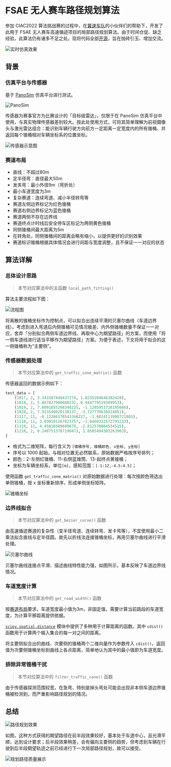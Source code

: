 # FSAE 无人赛车路径规划算法

参加 CIAC2022 算法挑战赛的过程中，在[冀速车队](https://gitee.com/jscd_1)的小伙伴们的帮助下，开发了此用于 FSAE 无人赛车高速循迹项目的局部路径规划算法。由于时间仓促、缺乏经验，此算法仍有诸多不足之处。现将代码全部[开源](https://github.com/muziing/PythonAutomatedDriving/tree/main/LocalPathPlanning/FSAE_PathPlanning)，旨在抛砖引玉、增加交流。

![实时仿真效果](images/real_time_planning.jpg)

## 背景

### 仿真平台与传感器

基于 [PanoSim](http://www.panosim.com/) 仿真平台进行测试。

![PanoSim](images/PanoExp.png)

传感器为赛事官方为比赛设计的「目标级雷达」，仅限于在 PanoSim 仿真平台中使用，与真实物理传感器差别较大。按此处使用方式，可将其简单理解为前视摄像头与激光雷达组合：能识别车辆行驶方向前方一定距离一定宽度内的所有锥桶、并返回每个锥桶相对车辆坐标系的位置坐标。

![传感器示意图](images/sensor_schematic.png)

### 赛道布局

- 直线：不超过80m
- 定半径弯：直径最大50m
- 发夹弯：最小外径9m（弯折处）
- 最小车道宽度为3m
- 复杂赛道：连续弯道、减小半径转弯等
- 赛道左侧边界标记为红色锥桶
- 赛道右侧边界标记为蓝色锥桶
- 赛道两侧不存在边界线
- 赛道终点计时线后安全停车区标记为两侧黄色锥桶
- 同侧锥桶间最大距离为5m
- 在转角处，同侧锥桶间的距离会略有缩小，以提供更好的识别效果
- 赛道标识锥桶根据具体情况会进行间距与宽度调整，且不保证一一对应的状态

## 算法详解

### 总体设计思路

> 本节对应算法中的主函数 `local_path_fitting()`

算法主要流程如下图：

![流程图](images/Flowchart.png)

将离散的锥桶坐标作为控制点，可以拟合出连续平滑的贝塞尔曲线（车道边界线）。考虑到进入弯道后内侧锥桶可见情况极差、内外侧锥桶数量不保证一一对应，舍弃「分别拟合两侧车道边界线、再取中心为期望路径」的方案，而使用「将一侧车道线进行适当平移作为期望路径」方案。为便于表述，下文将用于拟合的这一侧锥桶称为“主要侧”。

### 传感器数据处理

> 本节对应算法中的 `get_traffic_cone_matrix()` 函数

传感器返回的数据示例如下：

```python
test_data = [
    (1017, 2, 3.343387449437274, 1.8235284646302428),
    (1018, 2, 5.867827908680232, 0.944779519389953),
    (1019, 2, 7.6091855208348225, -1.1205953728195666),
    (1020, 2, 7.913549020138137, -3.727770636814051),
    (1117, 11, -0.12286178543346227, -1.6824113908721865),
    (1118, 11, 3.030101167823757, -1.6460322572791233),
    (1119, 11, 4.45810309689678, -2.812570004534515),
    (1218, 2, 0.2487513787190473, 1.8585494303263963),
]
```

- 格式为二维矩阵，每行含义为 `[锥桶序号, 锥桶颜色, x坐标, y坐标]`
- 序号以 1000 起始，与相对位置无必然联系，原始数据严格按序号排列；
- 颜色：2-左侧红锥桶、11-右侧蓝锥筒、13-起终点黄锥桶；
- 坐标为车辆坐标系，单位`[m]`，感知范围：`[-1:12,-4.5:4.5]`；

使用函数 `get_traffic_cone_matrix()` 对原始数据进行处理：每次按颜色筛选出单侧锥桶，按 x 坐标重新排序，形成单侧坐标矩阵。

![锥桶坐标](images/traffic_cones.png)

### 边界线拟合

> 本节对应算法中的 `get_bezier_curve()` 函数

由高速循迹赛道的复杂性（变半径弯道、连续转弯、发卡弯等），不宜使用最小二乘法拟合直线与定半径圆。故先以折线法连接锥桶坐标，再用贝塞尔曲线进行平滑处理。

![贝塞尔曲线](images/Bézier_Curve.png)

贝塞尔曲线连接点平滑、描述曲线特性能力强，如图所示，基本反映了车道边界线情况。

### 车道宽度计算

> 本节对应算法中的 `get_road_width()` 函数

按[赛道布局](#赛道布局)要求，车道宽度最小值为3m，非固定值，需要计算当前路段的车道宽度，为计算平移距离提供依据。

[`scipy.spatial.distance`](https://docs.scipy.org/doc/scipy/reference/spatial.distance.html) 模块中提供了多种用于计算距离的函数。其中 `cdist()` 函数用于计算两个输入集合的每一对之间的距离。

将主要侧拟合出的曲线、次要侧的锥桶两个二维向量作为参数传入 `cdist()`，返回值为次要侧锥桶坐标到曲线上各点距离，简单地认为其中的最小值即为车道宽度。

### 排除异常锥桶干扰

> 本节对应算法中的 `filter_traffic_cone()` 函数

由于传感器探测范围较宽，在急弯、特别是掉头弯处可能会出现非本侧车道边界锥桶被检测到，而严重影响路径规划的情况。

## 总结

![路径规划效果](images/path.png)

如图，这种方式获得的期望路径在前半段效果较好，基本处于车道中心，且光滑平顺，达到设计要求；后半段效果稍差，会有偏向主要侧的趋势，但考虑到车辆在行驶到后半段期望轨迹之前已经进行下一次局部路径规划，故可以接受。

![规划路径质量展示](images/paths_preview.png)
